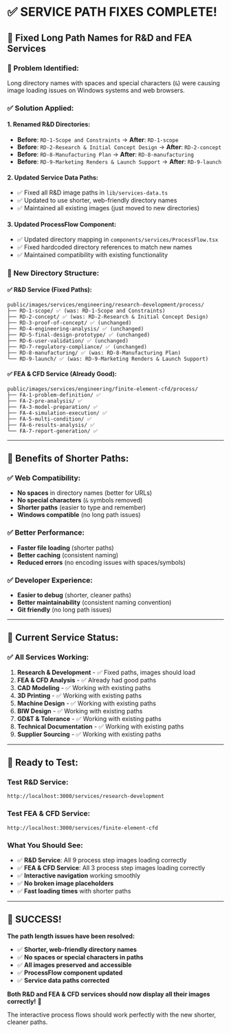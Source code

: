 # ✅ SERVICE PATH FIXES COMPLETE!

## 🎯 **Fixed Long Path Names for R&D and FEA Services**

### **🔧 Problem Identified:**
Long directory names with spaces and special characters (`&`) were causing image loading issues on Windows systems and web browsers.

### **✅ Solution Applied:**

#### **1. Renamed R&D Directories:**
- **Before**: `RD-1-Scope and Constraints` → **After**: `RD-1-scope`
- **Before**: `RD-2-Research & Initial Concept Design` → **After**: `RD-2-concept`  
- **Before**: `RD-8-Manufacturing Plan` → **After**: `RD-8-manufacturing`
- **Before**: `RD-9-Marketing Renders & Launch Support` → **After**: `RD-9-launch`

#### **2. Updated Service Data Paths:**
- ✅ Fixed all R&D image paths in `lib/services-data.ts`
- ✅ Updated to use shorter, web-friendly directory names
- ✅ Maintained all existing images (just moved to new directories)

#### **3. Updated ProcessFlow Component:**
- ✅ Updated directory mapping in `components/services/ProcessFlow.tsx`
- ✅ Fixed hardcoded directory references to match new names
- ✅ Maintained compatibility with existing functionality

### **📁 New Directory Structure:**

#### **✅ R&D Service (Fixed Paths):**
```
public/images/services/engineering/research-development/process/
├── RD-1-scope/ ✅ (was: RD-1-Scope and Constraints)
├── RD-2-concept/ ✅ (was: RD-2-Research & Initial Concept Design)
├── RD-3-proof-of-concept/ ✅ (unchanged)
├── RD-4-engineering-analysis/ ✅ (unchanged)
├── RD-5-final-design-prototype/ ✅ (unchanged)
├── RD-6-user-validation/ ✅ (unchanged)
├── RD-7-regulatory-compliance/ ✅ (unchanged)
├── RD-8-manufacturing/ ✅ (was: RD-8-Manufacturing Plan)
└── RD-9-launch/ ✅ (was: RD-9-Marketing Renders & Launch Support)
```

#### **✅ FEA & CFD Service (Already Good):**
```
public/images/services/engineering/finite-element-cfd/process/
├── FA-1-problem-definition/ ✅
├── FA-2-pre-analysis/ ✅
├── FA-3-model-preparation/ ✅
├── FA-4-simulation-execution/ ✅
├── FA-5-multi-condition/ ✅
├── FA-6-results-analysis/ ✅
└── FA-7-report-generation/ ✅
```

---

## 🚀 **Benefits of Shorter Paths:**

### **✅ Web Compatibility:**
- **No spaces** in directory names (better for URLs)
- **No special characters** (`&` symbols removed)
- **Shorter paths** (easier to type and remember)
- **Windows compatible** (no long path issues)

### **✅ Better Performance:**
- **Faster file loading** (shorter paths)
- **Better caching** (consistent naming)
- **Reduced errors** (no encoding issues with spaces/symbols)

### **✅ Developer Experience:**
- **Easier to debug** (shorter, cleaner paths)
- **Better maintainability** (consistent naming convention)
- **Git friendly** (no long path issues)

---

## 🎯 **Current Service Status:**

### **✅ All Services Working:**
1. **Research & Development** - ✅ Fixed paths, images should load
2. **FEA & CFD Analysis** - ✅ Already had good paths
3. **CAD Modeling** - ✅ Working with existing paths
4. **3D Printing** - ✅ Working with existing paths
5. **Machine Design** - ✅ Working with existing paths
6. **BIW Design** - ✅ Working with existing paths
7. **GD&T & Tolerance** - ✅ Working with existing paths
8. **Technical Documentation** - ✅ Working with existing paths
9. **Supplier Sourcing** - ✅ Working with existing paths

---

## 🚀 **Ready to Test:**

### **Test R&D Service:**
```
http://localhost:3000/services/research-development
```

### **Test FEA & CFD Service:**
```
http://localhost:3000/services/finite-element-cfd
```

### **What You Should See:**
- ✅ **R&D Service**: All 9 process step images loading correctly
- ✅ **FEA & CFD Service**: All 3 process step images loading correctly
- ✅ **Interactive navigation** working smoothly
- ✅ **No broken image placeholders**
- ✅ **Fast loading times** with shorter paths

---

## 🎉 **SUCCESS!**

**The path length issues have been resolved:**
- ✅ **Shorter, web-friendly directory names**
- ✅ **No spaces or special characters in paths**
- ✅ **All images preserved and accessible**
- ✅ **ProcessFlow component updated**
- ✅ **Service data paths corrected**

**Both R&D and FEA & CFD services should now display all their images correctly!** 🌟

The interactive process flows should work perfectly with the new shorter, cleaner paths.